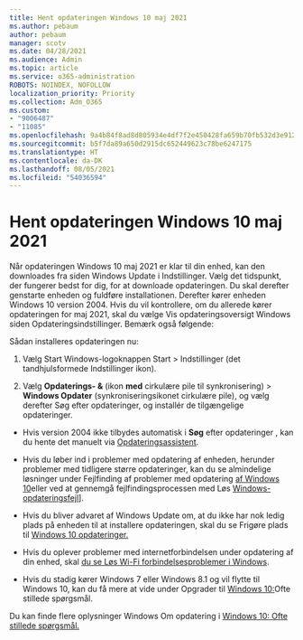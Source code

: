 ```yaml
---
title: Hent opdateringen Windows 10 maj 2021
ms.author: pebaum
author: pebaum
manager: scotv
ms.date: 04/28/2021
ms.audience: Admin
ms.topic: article
ms.service: o365-administration
ROBOTS: NOINDEX, NOFOLLOW
localization_priority: Priority
ms.collection: Adm_O365
ms.custom:
- "9006487"
- "11085"
ms.openlocfilehash: 9a4b84f8ad8d805934e4df7f2e450428fa659b70fb532d3e912c5fd9e422f66e
ms.sourcegitcommit: b5f7da89a650d2915dc652449623c78be6247175
ms.translationtype: HT
ms.contentlocale: da-DK
ms.lasthandoff: 08/05/2021
ms.locfileid: "54036594"
---
```

# <a name="get-the-windows-10-may-2021-update"></a>Hent opdateringen Windows 10 maj 2021

Når opdateringen Windows 10 maj 2021 er klar til din enhed, kan den downloades fra siden Windows Update i Indstillinger. Vælg det tidspunkt, der fungerer bedst for dig, for at downloade opdateringen. Du skal derefter genstarte enheden og fuldføre installationen. Derefter kører enheden Windows 10 version 2004. Hvis du vil kontrollere, om du allerede kører opdateringen  for maj 2021, skal du vælge Vis opdateringsoversigt Windows siden Opdateringsindstillinger. Bemærk også følgende:  

Sådan installeres opdateringen nu:

1. Vælg Start Windows-logoknappen Start > Indstillinger (det tandhjulsformede Indstillinger ikon).

1. Vælg **Opdaterings- &** (ikon **med** cirkulære pile til synkronisering) > **Windows Opdater** (synkroniseringsikonet cirkulære pile), og vælg derefter Søg efter opdateringer, og installér de tilgængelige opdateringer. 

- Hvis version 2004 ikke tilbydes automatisk i **Søg** efter opdateringer , kan du hente det manuelt via [Opdateringsassistent](https://www.microsoft.com/software-download/windows10).

- Hvis du løber ind i problemer med opdatering af enheden, herunder problemer med tidligere større opdateringer, kan du se almindelige løsninger under Fejlfinding af problemer med opdatering [af Windows 10](https://support.microsoft.com/windows/troubleshoot-problems-updating-windows-10-188c2b0f-10a7-d72f-65b8-32d177eb136c)eller ved at gennemgå fejlfindingsprocessen med Løs [Windows-opdateringsfejl](https://support.microsoft.com/sbs/windows/fix-windows-update-errors-18b693b5-7818-5825-8a7e-2a4a37d6d787)].

- Hvis du bliver advaret af Windows Update om, at du ikke har nok ledig plads på enheden til at installere opdateringen, skal du se Frigøre plads til [Windows 10 opdateringer.](https://support.microsoft.com/help/4013876)

- Hvis du oplever problemer med internetforbindelsen under opdatering af din enhed, skal [du se Løs Wi-Fi forbindelsesproblemer i Windows](https://support.microsoft.com/windows/fix-wi-fi-connection-issues-in-windows-9424a1f7-6a3b-65a6-4d78-7f07eee84d2c).

- Hvis du stadig kører Windows 7 eller Windows 8.1 og vil flytte til Windows 10, kan du få mere at vide under Opgrader til [Windows 10:](https://support.microsoft.com/windows/upgrade-to-windows-10-faq-cce52341-7943-594e-72ce-e1cf00382445)Ofte stillede spørgsmål.

Du kan finde flere oplysninger Windows Om opdatering i [Windows 10: Ofte stillede spørgsmål.](https://support.microsoft.com/windows/windows-update-faq-8a903416-6f45-0718-f5c7-375e92dddeb2)


